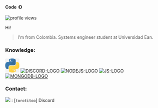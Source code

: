 #### Code :D 
![profile views](https://komarev.com/ghpvc/?username=Code126)

Hi!
> I'm from Colombia.
> Systems engineer student at Universidad Ean. 


### Knowledge:

[<img src="./assets/python-logo1.webp" alt="PYTHON-LOGO" height="45" wight="45" />](https://discord.com/)
[<img src="./assets/DLogo.png" alt="DISCORD-LOGO" height="45" wight="45" />](https://discord.com/)
[<img src="./assets/NodeJS.png" alt="NODEJS-LOGO" height="45" wight="45" />](https://nodejs.org/)
[<img src="./assets/JavaScript.jpg" alt="JS-LOGO" height="45" wight="45" />](https://www.javascript.com/)
[<img src="./assets/MongoDB.png" alt="MONGODB-LOGO" height="45" wight="45" />](https://www.mongodb.com/)

### Contact:
<img src="https://raw.githubusercontent.com/vladfrangu/vladfrangu/master/assets/logo-discord.png"> : [`torotitoo`] Discord



